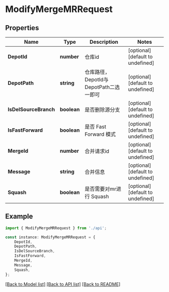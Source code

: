# ModifyMergeMRRequest


## Properties

Name | Type | Description | Notes
------------ | ------------- | ------------- | -------------
**DepotId** | **number** | 仓库id | [optional] [default to undefined]
**DepotPath** | **string** | 仓库路径，DepotId与DepotPath二选一即可 | [optional] [default to undefined]
**IsDelSourceBranch** | **boolean** | 是否删除源分支 | [optional] [default to undefined]
**IsFastForward** | **boolean** | 是否 Fast Forward 模式 | [optional] [default to undefined]
**MergeId** | **number** | 合并请求id | [optional] [default to undefined]
**Message** | **string** | 合并信息 | [optional] [default to undefined]
**Squash** | **boolean** | 是否需要对mr进行 Squash | [optional] [default to undefined]

## Example

```typescript
import { ModifyMergeMRRequest } from './api';

const instance: ModifyMergeMRRequest = {
    DepotId,
    DepotPath,
    IsDelSourceBranch,
    IsFastForward,
    MergeId,
    Message,
    Squash,
};
```

[[Back to Model list]](../README.md#documentation-for-models) [[Back to API list]](../README.md#documentation-for-api-endpoints) [[Back to README]](../README.md)
